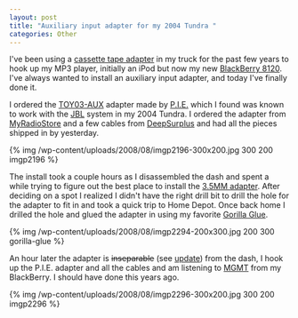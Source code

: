 ```yaml
--- 
layout: post
title: "Auxiliary input adapter for my 2004 Tundra "
categories: Other
---
```

I've been using a <a href="http://en.wikipedia.org/wiki/Cassette_tape_adaptor">cassette tape adapter</a> in my truck for the past few years to hook up my MP3 player, initially an iPod but now my new <a href="http://en.wikipedia.org/wiki/BlackBerry_Pearl">BlackBerry 8120</a>.  I've always wanted to install an auxiliary input adapter, and today I've finally done it.

I ordered the <a href="http://www.pie.net/pie_store/shopexd.asp?id=27&amp;bc=no">TOY03-AUX</a> adapter made by <a href="http://www.pie.net/">P.I.E.</a> which I found was known to work with the <a href="http://en.wikipedia.org/wiki/JBL">JBL</a> system in my 2004 Tundra.  I ordered the adapter from <a href="http://www.myradiostore.com/">MyRadioStore</a> and a few cables from <a href="http://www.deepsurplus.com/">DeepSurplus</a> and had all the pieces shipped in by yesterday.

{% img /wp-content/uploads/2008/08/imgp2196-300x200.jpg 300 200 imgp2196 %}

The install took a couple hours as I disassembled the dash and spent a while trying to figure out the best place to install the <a href="http://www.deepsurplus.com/Home-Theater-Audio-Video_2/3-5mm-1-8-to-3-5-18-Adapters/3-5MM-Stereo-Female-to-3-5MM-Stereo-Female-Adapter">3.5MM adapter</a>.  After deciding on a spot I realized I didn't have the right drill bit to drill the hole for the adapter to fit in and took a quick trip to Home Depot.  Once back home I drilled the hole and glued the adapter in using my favorite <a href="http://www.gorillaglue.com/glues/fastcure/index.aspx">Gorilla Glue</a>.

{% img /wp-content/uploads/2008/08/imgp2294-200x300.jpg 200 300 gorilla-glue %}

An hour later the adapter is <span style="text-decoration: line-through;">inseparable</span> (see <a href="http://cameronstokes.com/2008/08/10/update-auxiliary-input-adapter-for-my-2004-tundra/">update</a>) from the dash, I hook up the P.I.E. adapter and all the cables and am listening to <a href="http://en.wikipedia.org/wiki/MGMT">MGMT</a> from my BlackBerry.  I should have done this years ago.

{% img /wp-content/uploads/2008/08/imgp2296-300x200.jpg 300 200 imgp2296 %} 
